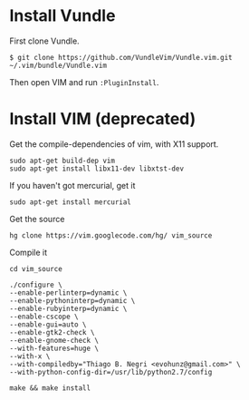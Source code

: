 # Install Vundle

First clone Vundle.

    $ git clone https://github.com/VundleVim/Vundle.vim.git ~/.vim/bundle/Vundle.vim
    
Then open VIM and run `:PluginInstall`.


# Install VIM (deprecated)

Get the compile-dependencies of vim, with X11 support.

    sudo apt-get build-dep vim
    sudo apt-get install libx11-dev libxtst-dev

If you haven't got mercurial, get it

    sudo apt-get install mercurial

Get the source

    hg clone https://vim.googlecode.com/hg/ vim_source

Compile it

    cd vim_source

    ./configure \
	--enable-perlinterp=dynamic \
	--enable-pythoninterp=dynamic \
	--enable-rubyinterp=dynamic \
	--enable-cscope \
	--enable-gui=auto \
	--enable-gtk2-check \
	--enable-gnome-check \
	--with-features=huge \
	--with-x \
	--with-compiledby="Thiago B. Negri <evohunz@gmail.com>" \
	--with-python-config-dir=/usr/lib/python2.7/config

    make && make install
